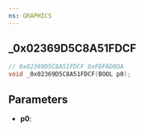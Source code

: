 ```yaml
---
ns: GRAPHICS
---
```

## _0x02369D5C8A51FDCF

```c
// 0x02369D5C8A51FDCF 0xFDF6D8DA
void _0x02369D5C8A51FDCF(BOOL p0);
```


## Parameters
* **p0**: 

